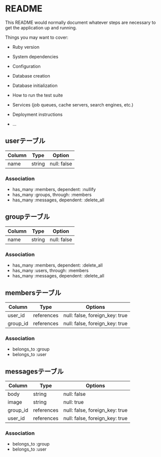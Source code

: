 # README

This README would normally document whatever steps are necessary to get the
application up and running.

Things you may want to cover:

* Ruby version

* System dependencies

* Configuration

* Database creation

* Database initialization

* How to run the test suite

* Services (job queues, cache servers, search engines, etc.)

* Deployment instructions

* ...


## userテーブル

|Column|Type|Option|
|------|----|------|
|name|string|null: false|

### Association
- has_many :members, dependent: :nullify
- has_many :groups, through: :members
- has_many :messages, dependent: :delete_all

## groupテーブル

|Column|Type|Option|
|------|----|------|
|name|string|null: false|

### Association
- has_many :members, dependent: :delete_all
- has_many :users, through: :members
- has_many :messages, dependent: :delete_all

## membersテーブル

|Column|Type|Options|
|------|----|-------|
|user_id|references|null: false, foreign_key: true|
|group_id|references|null: false, foreign_key: true|

### Association
- belongs_to :group
- belongs_to :user


## messagesテーブル

|Column|Type|Options|
|------|----|-------|
|body|string|null: false|
|image|string|null: true|
|group_id|references|null: false, foreign_key: true|
|user_id|references|null: false, foreign_key: true|

### Association
- belongs_to :group
- belongs_to :user